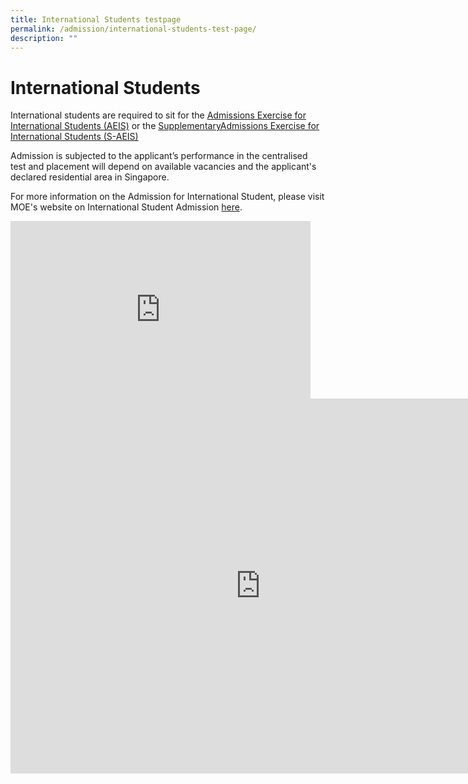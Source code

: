 ```yaml
---
title: International Students testpage
permalink: /admission/international-students-test-page/
description: ""
---
```

# **International Students**

International students are required to sit for the&nbsp;[Admissions Exercise for International Students (AEIS)](https://www.moe.gov.sg/international-students/aeis)&nbsp;or the&nbsp;[SupplementaryAdmissions Exercise for International Students (S-AEIS)](https://www.moe.gov.sg/international-students/s-aeis)

Admission is subjected to the applicant’s performance in the centralised test and placement will depend on available vacancies and the applicant's declared residential area in Singapore.

For more information on the Admission for International Student, please visit MOE's website on International Student Admission&nbsp;[here](https://www.moe.gov.sg/international-students).

<iframe src="https://docs.google.com/presentation/d/e/2PACX-1vTCkgfIMaDX2hCblRUGtIQSKN22QuStKIIYnY61JaDXqSFb43Ovfudg5TApX2c4dIZI-hz5MFS4unaj/embed?start=true&amp;loop=true&amp;delayms=3000" frameborder="0" width="480" height="284" allowfullscreen="false"></iframe>
<br>
<iframe scrolling="no" frameborder="0" height="600" width="800" style="border: 0" src="https://calendar.google.com/calendar/embed?src=c_classroom678ba022%40group.calendar.google.com&amp;ctz=Asia%2FSingapore"></iframe>